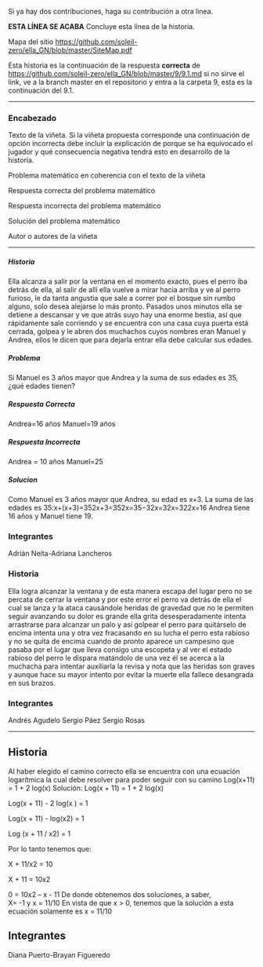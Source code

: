 Si ya hay dos contribuciones, haga su contribución a otra linea.

**ESTA LÍNEA SE ACABA** Concluye esta línea de la historia. 

Mapa del sitio https://github.com/soleil-zero/ella_GN/blob/master/SiteMap.pdf

Esta historia es la continuación de la respuesta **correcta** de https://github.com/soleil-zero/ella_GN/blob/master/9/9.1.md si no sirve el link, 
ve a la branch master en el repositorio y entra a la carpeta 9, esta es la continuación del 9.1.

**********************************************************************
### Encabezado

Texto de la viñeta. Si la viñeta propuesta corresponde una continuación de opción incorrecta debe incluir la explicación de porque se ha equivocado el jugador y qué consecuencia negativa tendrá esto en desarrollo de la historia.

Problema matemático en coherencia con el texto de la viñeta

Respuesta correcta del problema matemático

Respuesta incorrecta del problema matemático

Solución del problema matemático

Autor o autores de la viñeta
**********************************************************************
##### Historia
Ella alcanza a salir por la ventana en el momento exacto, pues el perro iba detrás de ella, al salir de allí ella vuelve a mirar hacia arriba y ve al perro furioso, le da tanta angustia que sale a correr por el bosque sin rumbo alguno, solo desea alejarse lo más pronto. Pasados unos minutos ella se detiene a descansar y ve que atrás suyo hay una enorme bestia, así que rápidamente sale corriendo y se encuentra con una casa cuya puerta está cerrada, golpea y le abren dos muchachos cuyos nombres eran Manuel y Andrea, ellos le dicen que para dejarla entrar ella debe calcular sus edades. 
##### Problema
 Si Manuel es 3 años mayor que Andrea y la suma de sus edades es 35, ¿qué edades tienen?
##### Respuesta Correcta
Andrea=16 años Manuel=19 años
##### Respuesta Incorrecta
Andrea = 10 años Manuel=25
##### Solucion
Como Manuel es 3 años mayor que Andrea, su edad es x+3. La suma de las edades es 35:x+(x+3)=352x+3=352x=35−32x=32x=322x=16
Andrea tiene 16 años y Manuel tiene 19.
### Integrantes
Adrián Neita-Adriana Lancheros 

### Historia
Ella logra alcanzar la ventana y de esta manera escapa del lugar pero no  se percata de cerrar la ventana y por este error el perro va detrás de ella el cual se lanza y la ataca causándole heridas de gravedad que no le permiten seguir avanzando su dolor es grande ella grita desesperadamente intenta arrastrarse para alcanzar un palo y así golpear el perro para quitárselo de encima intenta una y otra vez  fracasando en su lucha el  perro esta rabioso y no se quita de encima cuando de pronto aparece un campesino que pasaba por el lugar que lleva consigo una escopeta y al ver el estado rabioso del perro le dispara matándolo de una vez él se acerca a la muchacha para intentar auxiliarla la revisa y nota que las heridas son graves y aunque hace su mayor intento por evitar la muerte ella fallece desangrada en sus brazos.

### Integrantes
Andrés Agudelo
Sergio Páez
Sergio Rosas

************************************************
## Historia
Al haber elegido el camino correcto ella se encuentra con una ecuación logarítmica la cual debe resolver para poder seguir con su camino
Log(x+11) = 1 + 2 log(x)
Solución: 
Log(x + 11)  = 1 + 2 log(x)

Log(x + 11)  - 2 log(x ) = 1

Log(x + 11)  - log(x2) = 1

Log (x + 11 / x2) = 1

 Por lo tanto tenemos que:

X + 11/x2 = 10

X + 11 = 10x2

0  = 10x2 – x - 11
De donde obtenemos dos soluciones, a saber, 	 
X= -1 y x  = 11/10
En vista de que 	x > 0, tenemos que la solución a esta ecuación solamente es x = 11/10

## Integrantes
Diana Puerto-Brayan Figueredo


